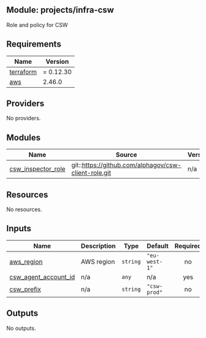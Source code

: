 ## Module: projects/infra-csw

Role and policy for CSW

## Requirements

| Name | Version |
|------|---------|
| <a name="requirement_terraform"></a> [terraform](#requirement\_terraform) | = 0.12.30 |
| <a name="requirement_aws"></a> [aws](#requirement\_aws) | 2.46.0 |

## Providers

No providers.

## Modules

| Name | Source | Version |
|------|--------|---------|
| <a name="module_csw_inspector_role"></a> [csw\_inspector\_role](#module\_csw\_inspector\_role) | git::https://github.com/alphagov/csw-client-role.git | n/a |

## Resources

No resources.

## Inputs

| Name | Description | Type | Default | Required |
|------|-------------|------|---------|:--------:|
| <a name="input_aws_region"></a> [aws\_region](#input\_aws\_region) | AWS region | `string` | `"eu-west-1"` | no |
| <a name="input_csw_agent_account_id"></a> [csw\_agent\_account\_id](#input\_csw\_agent\_account\_id) | n/a | `any` | n/a | yes |
| <a name="input_csw_prefix"></a> [csw\_prefix](#input\_csw\_prefix) | n/a | `string` | `"csw-prod"` | no |

## Outputs

No outputs.
